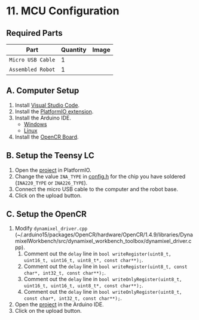 # 11. MCU Configuration

## Required Parts
| Part                     | Quantity | Image                                                          |
| ------------------------ | -------- | ---------------------------------------------------------------|
| `Micro USB Cable`        | 1        |                                                                |
| `Assembled Robot`        | 1        |                                                                |

## A. Computer Setup
1. Install [Visual Studio Code](https://code.visualstudio.com/download).
2. Install the [PlatformIO extension](https://platformio.org/platformio-ide).
3. Install the Arduino IDE.
    - [Windows](https://www.arduino.cc/en/Guide/Windows)
    - [Linux](https://www.arduino.cc/en/Guide/Linux)
4. Install the [OpenCR Board](https://emanual.robotis.com/docs/en/parts/controller/opencr10/#install-on-linux).

## B. Setup the Teensy LC
1. Open the [project](../../firmwares/psu_control) in PlatformIO.
2. Change the value `INA_TYPE` in [config.h](../../firmwares/psu_controlinclude/config.h) for the chip you have soldered (`INA220_TYPE` or `INA226_TYPE`).
3. Connect the micro USB cable to the computer and the robot base.
4. Click on the upload button.

## C. Setup the OpenCR
1. Modify `dynamixel_driver.cpp` (~/.arduino15/packages/OpenCR/hardware/OpenCR/1.4.9/libraries/DynamixelWorkbench/src/dynamixel_workbench_toolbox/dynamixel_driver.cpp).
    1. Comment out the `delay` line in `bool writeRegister(uint8_t, uint16_t, uint16_t, uint8_t*, const char**);`.
    2. Comment out the `delay` line in `bool writeRegister(uint8_t, const char*, int32_t, const char**);`.
    3. Comment out the `delay` line in `bool writeOnlyRegister(uint8_t, uint16_t, uint16_t, uint8_t*, const char**);`.
    4. Comment out the `delay` line in `bool writeOnlyRegister(uint8_t, const char*, int32_t, const char**);`.
2. Open the [project](../../firmwares/opencr_firmware) in the Arduino IDE.
3. Click on the upload button.

